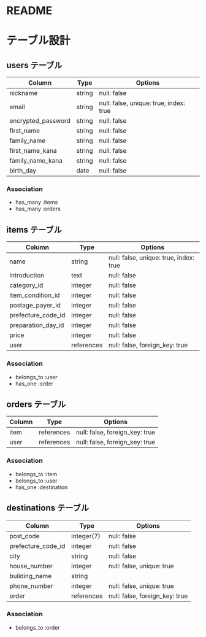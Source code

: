 # README

# テーブル設計


## users テーブル

| Column             | Type   | Options                                |
| ------------------ | ------ | -------------------------------------- |
| nickname           | string | null: false                            |
| email              | string | null: false, unique: true, index: true |
| encrypted_password | string | null: false                            |
| first_name         | string | null: false                            |
| family_name        | string | null: false                            |
| first_name_kana    | string | null: false                            |
| family_name_kana   | string | null: false                            |
| birth_day          | date   | null: false                            |

### Association

- has_many :items
- has_many :orders


## items テーブル

| Column             | Type       | Options                                |
| ------------------ | ---------- | -------------------------------------- |
| name               | string     | null: false, unique: true, index: true |
| introduction       | text       | null: false                            |
| category_id        | integer    | null: false                            |
| item_condition_id  | integer    | null: false                            |
| postage_payer_id   | integer    | null: false                            |
| prefecture_code_id | integer    | null: false                            |
| preparation_day_id | integer    | null: false                            |
| price              | integer    | null: false                            |
| user               | references | null: false, foreign_key: true         |

### Association

- belongs_to :user
- has_one    :order


## orders テーブル

| Column | Type       | Options                        |
| ------ | ---------- | ------------------------------ |
| item   | references | null: false, foreign_key: true |
| user   | references | null: false, foreign_key: true |

### Association

- belongs_to :item
- belongs_to :user
- has_one    :destination


## destinations テーブル

| Column             | Type       | Options                        |
| ------------------ | ---------- | ------------------------------ |
| post_code          | integer(7) | null: false                    |
| prefecture_code_id | integer    | null: false                    |
| city               | string     | null: false                    |
| house_number       | integer    | null: false, unique: true      |
| building_name      | string     |                                |
| phone_number       | integer    | null: false, unique: true      |
| order              | references | null: false, foreign_key: true |


### Association

- belongs_to :order